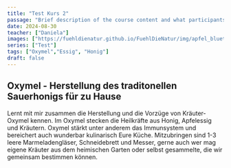 ```yaml
---
title: "Test Kurs 2"
passage: "Brief description of the course content and what participants can expect to learn."
date: 2024-08-30
teacher: ["Daniela"]
images: ["https://fuehldienatur.github.io/FuehlDieNatur/img/apfel_bluete.jpg"]
series: ["Test"]
tags: ["Oxymel","Essig", "Honig"]
draft: false
---
```

## Oxymel - Herstellung des traditonellen Sauerhonigs für zu Hause

Lernt mit mir zusammen die Herstellung und die Vorzüge von Kräuter- Oxymel kennen. Im Oxymel stecken die Heilkräfte aus Honig, Apfelessig und Kräutern. Oxymel stärkt unter anderem das Immunsystem und bereichert auch wunderbar kulinarisch Eure Küche.
Mitzubringen sind 1-3 leere Marmeladengläser, Schneidebrett und Messer, gerne auch wer mag eigene Kräuter aus dem heimischen Garten oder selbst gesammelte, die wir gemeinsam bestimmen können.
